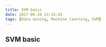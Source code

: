 ```yaml
---
title: SVM basic
date: 2017-06-26 13:33:41
tags: [Data mining, Machine learning, SVM]
---
```


## SVM basic
